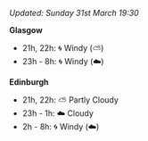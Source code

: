 *Updated: Sunday 31st March 19:30*

**Glasgow**

* 21h, 22h: :cyclone: Windy (:partly_sunny:)
* 23h - 8h: :cyclone: Windy (:cloud:)

**Edinburgh**

* 21h, 22h: :partly_sunny: Partly Cloudy
* 23h - 1h: :cloud: Cloudy
* 2h - 8h: :cyclone: Windy (:cloud:)
